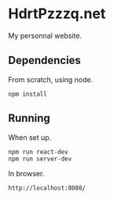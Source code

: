 # HdrtPzzzq.net

My personnal website.

## Dependencies

From scratch, using node.
```
npm install
```

## Running

When set up.

```
npm run react-dev
npm run server-dev
```

In browser.

```
http://localhost:8080/
```